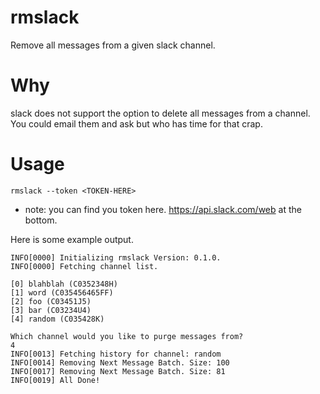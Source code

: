 # rmslack

Remove all messages from a given slack channel.

# Why

slack does not support the option to delete all messages from a channel. You could email
them and ask but who has time for that crap.

# Usage

`rmslack --token <TOKEN-HERE>`

* note: you can find you token here. https://api.slack.com/web at the bottom.

Here is some example output.

```
INFO[0000] Initializing rmslack Version: 0.1.0.
INFO[0000] Fetching channel list.

[0] blahblah (C0352348H)
[1] word (C035456465FF)
[2] foo (C03451J5)
[3] bar (C03234U4)
[4] random (C035428K)

Which channel would you like to purge messages from?
4
INFO[0013] Fetching history for channel: random
INFO[0014] Removing Next Message Batch. Size: 100
INFO[0017] Removing Next Message Batch. Size: 81
INFO[0019] All Done!
```
